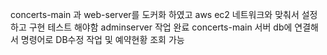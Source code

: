 concerts-main 과 web-server를 도커화 하였고 aws ec2 네트워크와 맞춰서 설정하고 구현 테스트 해야함
adminserver 작업 완료 concerts-main 서버 db에 연결해서 명령어로 DB수정 작업 및 예약현황 조회 가능 
